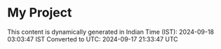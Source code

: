 # My Project

This content is dynamically generated in Indian Time (IST): 2024-09-18 03:03:47 IST
Converted to UTC: 2024-09-17 21:33:47 UTC
